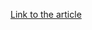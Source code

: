 [Link to the article](https://thehackernews.com/2025/05/new-research-reveals-95-of-appsec-fixes.html)
